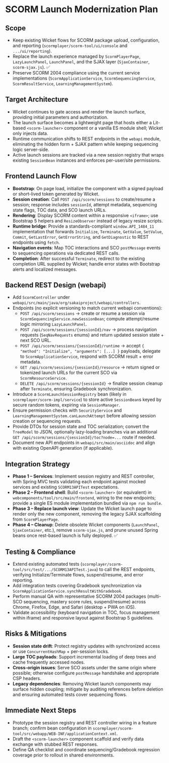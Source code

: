 # SCORM Launch Modernization Plan

## Scope
- Keep existing Wicket flows for SCORM package upload, configuration, and reporting (`scormplayer/scorm-tool/ui/console` and `.../ui/reporting`).
- Replace the launch experience managed by `ScormPlayerPage`, `LazyLaunchPanel`, `LaunchPanel`, and the SJAX layer (`SjaxContainer`, `scorm-sjax.js`). ✅
- Preserve SCORM 2004 compliance using the current service implementations (`ScormApplicationService`, `ScormSequencingService`, `ScormResultService`, `LearningManagementSystem`).

## Target Architecture
- Wicket continues to gate access and render the launch surface, providing initial parameters and authorization.
- The launch surface becomes a lightweight page that hosts either a Lit-based `<scorm-launcher>` component or a vanilla ES module shell; Wicket only injects data.
- Runtime communication shifts to REST endpoints in the `webapi` module, eliminating the hidden form + SJAX pattern while keeping sequencing logic server-side.
- Active launch sessions are tracked via a new session registry that wraps existing `SessionBean` instances and enforces per-user/site permissions.

## Frontend Launch Flow
- **Bootstrap**: On page load, initialize the component with a signed payload or short-lived token generated by Wicket.
- **Session creation**: Call `POST /api/scorm/sessions` to create/resume a session; response includes `sessionId`, attempt metadata, sequencing state flags, TOC data, and SCO launch URLs.
- **Rendering**: Display SCORM content within a responsive `<iframe>`; use Bootstrap 5 helpers and `ResizeObserver` instead of legacy resize scripts.
- **Runtime bridge**: Provide a standards-compliant `window.API_1484_11` implementation that forwards `Initialize`, `Terminate`, `GetValue`, `SetValue`, `Commit`, `GetLastError`, `GetErrorString`, and `GetDiagnostic` to REST endpoints using `fetch`.
- **Navigation events**: Map TOC interactions and SCO `postMessage` events to sequencing operations via dedicated REST calls.
- **Completion**: After successful `Terminate`, redirect to the existing completion URL supplied by Wicket; handle error states with Bootstrap alerts and localized messages.

## Backend REST Design (webapi)
- Add `ScormController` under `webapi/src/main/java/org/sakaiproject/webapi/controllers`.
- Endpoints (no explicit versioning to match current webapi conventions):
  - `POST /api/scorm/sessions` → create or resume a session via `ScormSequencingService.newSessionBean`; compute attempt/resume logic mirroring `LazyLaunchPanel`.
  - `POST /api/scorm/sessions/{sessionId}/nav` → process navigation requests (`SeqNavRequests` enums) and return updated session state + next SCO URL.
  - `POST /api/scorm/sessions/{sessionId}/runtime` → accept `{ "method": "Initialize", "arguments": [...] }` payloads, delegate to `ScormApplicationService`, respond with SCORM result + error metadata.
  - `GET /api/scorm/sessions/{sessionId}/resource` → return signed or tokenized launch URLs for the current SCO via `ScormResourceService`.
  - `DELETE /api/scorm/sessions/{sessionId}` → finalize session cleanup after `Terminate`, ensuring Gradebook synchronization.
- Introduce a `ScormLaunchSessionRegistry` bean (likely in `scormplayer/scorm-impl/service`) to store active `SessionBean`s keyed by secure random tokens, expiring via `SessionManager`.
- Ensure permission checks with `SecurityService` and `LearningManagementSystem.canLaunchAttempt` before allowing session creation or sequencing requests.
- Provide DTOs for session state and TOC serialization; convert the `TreeModel` to JSON, optionally lazy-loading branches via an additional `GET /api/scorm/sessions/{sessionId}/toc?node=...` route if needed.
- Document new API endpoints in `webapi/src/main/asciidoc` and align with existing OpenAPI generation (if applicable).

## Integration Strategy
- **Phase 1 – Services**: Implement session registry and REST controller, with Spring MVC tests validating each endpoint against mocked services and existing `SCORM13APITest` expectations.
- **Phase 2 – Frontend shell**: Build `<scorm-launcher>` (or equivalent) in `webcomponents/tool/src/main/frontend`, wiring to the new endpoints; provide a single ES module implementation bundled via `npm run bundle`.
- **Phase 3 – Replace launch view**: Update the Wicket launch page to render only the new component, removing the legacy SJAX scaffolding from `ScormPlayerPage`.
- **Phase 4 – Cleanup**: Delete obsolete Wicket components (`LaunchPanel`, `SjaxContainer`, etc.), remove `scorm-sjax.js`, and prune unused Spring beans once rest-based launch is fully deployed. ✅

## Testing & Compliance
- Extend existing automated tests (`scormplayer/scorm-tool/src/test/.../SCORM13APITest.java`) to call the REST endpoints, verifying Initialize/Terminate flows, suspend/resume, and error reporting.
- Add integration tests covering Gradebook synchronization via `ScormApplicationService.synchResultWithGradebook`.
- Perform manual QA with representative SCORM 2004 packages (multi-SCO sequencing, mastery score rules, suspend/resume) across Chrome, Firefox, Edge, and Safari (desktop + PWA on iOS).
- Validate accessibility (keyboard navigation in TOC, focus management within iframe) and responsive layout against Bootstrap 5 guidelines.

## Risks & Mitigations
- **Session state drift**: Protect registry updates with synchronized access or use `ConcurrentHashMap` + per-session locks.
- **Large TOC payloads**: Support incremental loading of deep trees and cache frequently accessed nodes.
- **Cross-origin issues**: Serve SCO assets under the same origin where possible; otherwise configure `postMessage` handshake and appropriate CSP headers.
- **Legacy dependencies**: Removing Wicket launch components may surface hidden coupling; mitigate by auditing references before deletion and ensuring automated tests cover sequencing flows.

## Immediate Next Steps
- Prototype the session registry and REST controller wiring in a feature branch; confirm bean configuration in `scormplayer/scorm-tool/src/webapp/WEB-INF/applicationContext.xml`.
- Draft the `<scorm-launcher>` component scaffold and verify data exchange with stubbed REST responses.
- Define QA checklist and coordinate sequencing/Gradebook regression coverage prior to rollout in shared environments.
